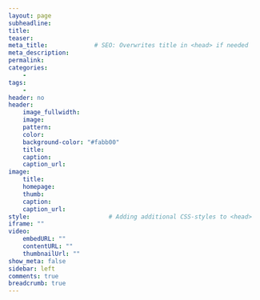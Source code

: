 ```yaml
---
layout: page
subheadline: 
title: 
teaser: 
meta_title:             # SEO: Overwrites title in <head> if needed
meta_description:
permalink:
categories:
    - 
tags:
    - 
header: no
header:
    image_fullwidth: 
    image:
    pattern:
    color:
    background-color: "#fabb00"
    title: 
    caption: 
    caption_url: 
image:
    title:
    homepage:
    thumb:
    caption:
    caption_url:
style:                      # Adding additional CSS-styles to <head>
iframe: ""
video:
    embedURL: ""
    contentURL: ""
    thumbnailUrl: ""
show_meta: false
sidebar: left
comments: true
breadcrumb: true
---
```


